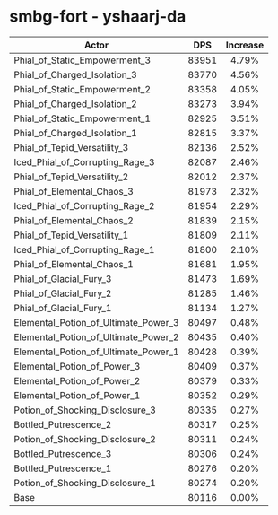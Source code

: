 # smbg-fort - yshaarj-da
| Actor | DPS | Increase |
|---|:---:|:---:|
|Phial_of_Static_Empowerment_3|83951|4.79%|
|Phial_of_Charged_Isolation_3|83770|4.56%|
|Phial_of_Static_Empowerment_2|83358|4.05%|
|Phial_of_Charged_Isolation_2|83273|3.94%|
|Phial_of_Static_Empowerment_1|82925|3.51%|
|Phial_of_Charged_Isolation_1|82815|3.37%|
|Phial_of_Tepid_Versatility_3|82136|2.52%|
|Iced_Phial_of_Corrupting_Rage_3|82087|2.46%|
|Phial_of_Tepid_Versatility_2|82012|2.37%|
|Phial_of_Elemental_Chaos_3|81973|2.32%|
|Iced_Phial_of_Corrupting_Rage_2|81954|2.29%|
|Phial_of_Elemental_Chaos_2|81839|2.15%|
|Phial_of_Tepid_Versatility_1|81809|2.11%|
|Iced_Phial_of_Corrupting_Rage_1|81800|2.10%|
|Phial_of_Elemental_Chaos_1|81681|1.95%|
|Phial_of_Glacial_Fury_3|81473|1.69%|
|Phial_of_Glacial_Fury_2|81285|1.46%|
|Phial_of_Glacial_Fury_1|81134|1.27%|
|Elemental_Potion_of_Ultimate_Power_3|80497|0.48%|
|Elemental_Potion_of_Ultimate_Power_2|80435|0.40%|
|Elemental_Potion_of_Ultimate_Power_1|80428|0.39%|
|Elemental_Potion_of_Power_3|80409|0.37%|
|Elemental_Potion_of_Power_2|80379|0.33%|
|Elemental_Potion_of_Power_1|80352|0.29%|
|Potion_of_Shocking_Disclosure_3|80335|0.27%|
|Bottled_Putrescence_2|80317|0.25%|
|Potion_of_Shocking_Disclosure_2|80311|0.24%|
|Bottled_Putrescence_3|80306|0.24%|
|Bottled_Putrescence_1|80276|0.20%|
|Potion_of_Shocking_Disclosure_1|80274|0.20%|
|Base|80116|0.00%|
